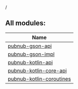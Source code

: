 /

## All modules:

| Name |
|---|
| [pubnub-gson-api](pubnub-gson/pubnub-gson-api/index.md) |  |
| [pubnub-gson-impl](pubnub-gson/pubnub-gson-impl/index.md) |  |
| [pubnub-kotlin-api](pubnub-kotlin/pubnub-kotlin-api/index.md) |  |
| [pubnub-kotlin-core-api](pubnub-kotlin/pubnub-kotlin-core-api/index.md) |  |
| [pubnub-kotlin-coroutines](pubnub-kotlin/pubnub-kotlin-coroutines/index.md) |  |
